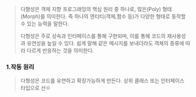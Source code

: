 > 다형성은 객체 지향 프로그래밍의 핵심 원리 중 하나로, 많은(Poly) 형태(Morph)를 의미한다.
> 즉 하나의 엔티티(객체,함수 등)가 다양한 형태로 동작할 수 있는 능력을 말한다.
> 
>다형성은 주로 상속과 인터페이스를 통해 구현되며, 이를 통해 코드의 재사용성과 유연성을 높일 수 있다.
>쉽게 말해 같은 메시지를 보내더라도 객체의 종류에 따라 다르게 반응하는 것을 의미한다.


### 1.작동 원리

> 다형성은 코드를 유연하고 확장가능하게 만든다. 상위 클래스 또는 인터페이스 타입으로 선ㅇ


